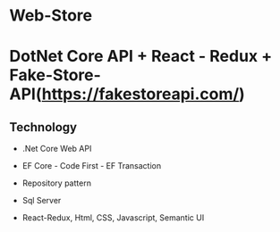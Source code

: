 # Web-Store

# DotNet Core API + React - Redux + Fake-Store-API(https://fakestoreapi.com/)

Technology
----------
- .Net Core Web API

- EF Core - Code First - EF Transaction

- Repository pattern

- Sql Server

- React-Redux, Html, CSS, Javascript, Semantic UI
